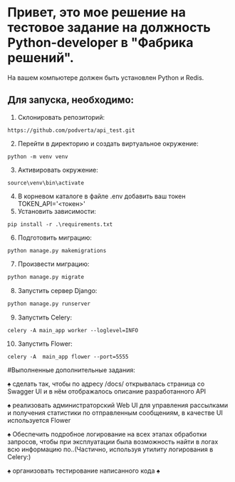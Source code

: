 # Привет, это мое решение на тестовое задание на должность Python-developer в "Фабрика решений". 
На вашем компьютере должен быть установлен Python и Redis.
## Для запуска, необходимо: 
1. Склонировать репозиторий:
```
https://github.com/podverta/api_test.git
```
2. Перейти в директорию и создать виртуальное окружение:
```
python -m venv venv
```
3. Активировать окружение:
```
source\venv\bin\activate
```
4. В корневом каталоге в файле .env добавить ваш токен TOKEN_API='<токен>'
5. Установить зависимости:
```
pip install -r .\requirements.txt 
```
6. Подготовить миграцию: 
```
python manage.py makemigrations  
```
7. Произвести миграцию: 
```sh
python manage.py migrate 
```
8. Запустить сервер Django:
```sh
python manage.py runserver 
```
9. Запустить Celery:
```
celery -A main_app worker --loglevel=INFO
```
10. Запустить Flower:
```
celery -A  main_app flower --port=5555
```
#Выполненные дополнительные задания:

♠ сделать так, чтобы по адресу /docs/ открывалась страница со Swagger UI и в нём отображалось описание разработанного API

♠ реализовать администраторский Web UI для управления рассылками и получения статистики по отправленным сообщениям, в качестве UI используется Flower

♠ Обеспечить подробное логирование на всех этапах обработки запросов, чтобы при эксплуатации была возможность найти в логах всю информацию по..(Частично, используя
утилиту логирования в Celery:)

♠ организовать тестирование написанного кода
♠

